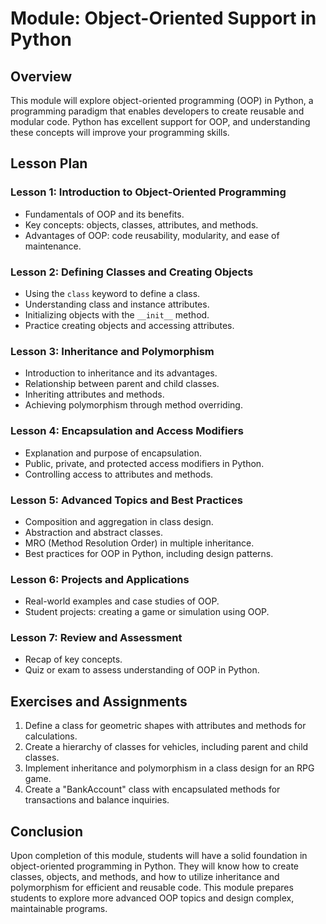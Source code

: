 # Module: Object-Oriented Support in Python

## Overview
This module will explore object-oriented programming (OOP) in Python, a programming paradigm that enables developers to create reusable and modular code. Python has excellent support for OOP, and understanding these concepts will improve your programming skills.

## Lesson Plan

### Lesson 1: Introduction to Object-Oriented Programming
- Fundamentals of OOP and its benefits.
- Key concepts: objects, classes, attributes, and methods.
- Advantages of OOP: code reusability, modularity, and ease of maintenance.

### Lesson 2: Defining Classes and Creating Objects
- Using the `class` keyword to define a class.
- Understanding class and instance attributes.
- Initializing objects with the `__init__` method.
- Practice creating objects and accessing attributes.

### Lesson 3: Inheritance and Polymorphism
- Introduction to inheritance and its advantages.
- Relationship between parent and child classes.
- Inheriting attributes and methods.
- Achieving polymorphism through method overriding.

### Lesson 4: Encapsulation and Access Modifiers
- Explanation and purpose of encapsulation.
- Public, private, and protected access modifiers in Python.
- Controlling access to attributes and methods.

### Lesson 5: Advanced Topics and Best Practices
- Composition and aggregation in class design.
- Abstraction and abstract classes.
- MRO (Method Resolution Order) in multiple inheritance.
- Best practices for OOP in Python, including design patterns.

### Lesson 6: Projects and Applications
- Real-world examples and case studies of OOP.
- Student projects: creating a game or simulation using OOP.

### Lesson 7: Review and Assessment
- Recap of key concepts.
- Quiz or exam to assess understanding of OOP in Python.

## Exercises and Assignments
1. Define a class for geometric shapes with attributes and methods for calculations.
2. Create a hierarchy of classes for vehicles, including parent and child classes.
3. Implement inheritance and polymorphism in a class design for an RPG game.
4. Create a "BankAccount" class with encapsulated methods for transactions and balance inquiries.

## Conclusion
Upon completion of this module, students will have a solid foundation in object-oriented programming in Python. They will know how to create classes, objects, and methods, and how to utilize inheritance and polymorphism for efficient and reusable code. This module prepares students to explore more advanced OOP topics and design complex, maintainable programs.